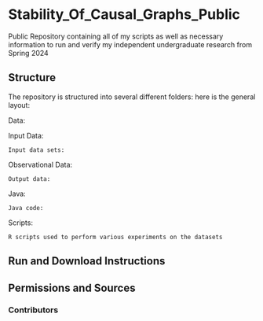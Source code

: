 # Stability_Of_Causal_Graphs_Public
Public Repository containing all of my scripts as well as necessary information to run and verify my independent undergraduate research from Spring 2024

## Structure
The repository is structured into several different folders: here is the general layout:

Data:

  Input Data:
  
    Input data sets:
    
  Observational Data:
  
    Output data:
    
  Java:
  
    Java code:
    
  Scripts:
  
    R scripts used to perform various experiments on the datasets

## Run and Download Instructions

## Permissions and Sources

### Contributors
    
